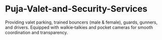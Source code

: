 # Puja-Valet-and-Security-Services
Providing valet parking, trained bouncers (male &amp; female), guards, gunners, and drivers. Equipped with walkie‑talkies and pocket cameras for smooth coordination and transparency.
